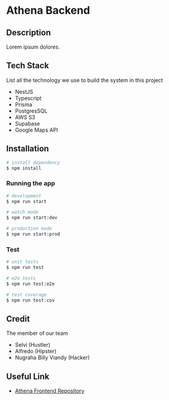 # Athena Backend

## Description

Lorem ipsum dolores.

## Tech Stack

List all the technology we use to build the system in this project

- NestJS
- Typescript
- Prisma
- PostgresSQL
- AWS S3
- Supabase
- Google Maps API

## Installation

```bash
# install dependency
$ npm install
```

### Running the app

```bash
# development
$ npm run start

# watch mode
$ npm run start:dev

# production mode
$ npm run start:prod
```

### Test

```bash
# unit tests
$ npm run test

# e2e tests
$ npm run test:e2e

# test coverage
$ npm run test:cov
```

## Credit

The member of our team

- Selvi (Hustler)
- Alfredo (Hipster)
- Nugraha Billy Viandy (Hacker)

## Useful Link

- [Athena Frontend Repository](https://github.com/ahargunyllib/athena)
